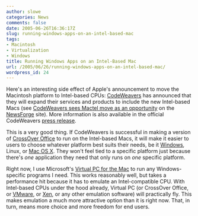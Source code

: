 ```yaml
---
author: slowe
categories: News
comments: false
date: 2005-06-26T16:36:17Z
slug: running-windows-apps-on-an-intel-based-mac
tags:
- Macintosh
- Virtualization
- Windows
title: Running Windows Apps on an Intel-Based Mac
url: /2005/06/26/running-windows-apps-on-an-intel-based-mac/
wordpress_id: 24
---
```


Here's an interesting side effect of Apple's announcement to move the Macintosh platform to Intel-based CPUs: [CodeWeavers](http://www.codeweavers.com/) has announced that they will expand their services and products to include the new Intel-based Macs (see [CodeWeavers sees Mactel move as an opportunity](http://business.newsforge.com/article.pl?sid=05/06/24/1530234&from=rss) on the [NewsForge](http://www.newsforge.com/) site). More information is also available in the official CodeWeavers [press release](http://www.codeweavers.com/about/general/press/?id=20050622).

This is a very good thing. If CodeWeavers is successful in making a version of [CrossOver Office](http://www.codeweavers.com/products/cxoffice/) to run on the Intel-based Macs, it will make it easier to users to choose whatever platform best suits their needs, be it [Windows](http://www.microsoft.com/windows/), Linux, or [Mac OS X](http://www.apple.com/macosx/). They won't feel tied to a specific platform just because there's _one_ application they need that only runs on _one_ specific platform.

Right now, I use Microsoft's [Virtual PC for the Mac](http://www.microsoft.com/mac/products/virtualpc/virtualpc.aspx) to run any Windows-specific programs I need. This works reasonably well, but takes a performance hit because it has to emulate an Intel-compatible CPU. With Intel-based CPUs under the hood already, Virtual PC (or CrossOver Office, or [VMware](http://www.vmware.com/), or [Xen](http://www.cl.cam.ac.uk/Research/SRG/netos/xen/), or any other emulation software) will practically fly. This makes emulation a much more attractive option than it is right now. That, in turn, means more choice and more freedom for end users.
